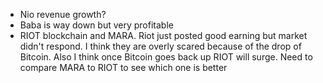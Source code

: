 - Nio revenue growth?
- Baba is way down but very profitable
- RIOT blockchain and MARA. Riot just posted good earning but market didn't respond. I think they are overly scared because of the drop of Bitcoin. Also I think once Bitcoin goes back up RIOT will surge. Need to compare MARA to RIOT to see which one is better